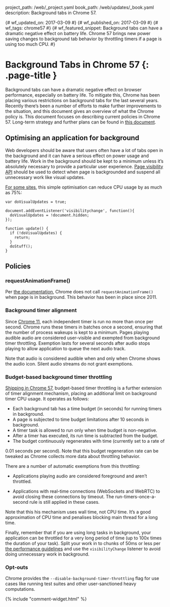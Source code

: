 project_path: /web/_project.yaml
book_path: /web/updates/_book.yaml
description: Background tabs in Chrome 57. 

{# wf_updated_on: 2017-03-09 #}
{# wf_published_on: 2017-03-09 #}
{# wf_tags: chrome57 #}
{# wf_featured_snippet: Background tabs can have a dramatic negative effect on battery life. Chrome 57 brings new power saving changes to background tab behavior by throttling timers if a page is using too much CPU. #}

# Background Tabs in Chrome 57 {: .page-title }

Background tabs can have a dramatic negative effect on browser performance,
especially on battery life. To mitigate this, Chrome has been placing
various restrictions on background tabs for the last several years.
Recently there’s been a number of efforts to make further improvements
to the situation, and this document gives an overview of what the Chrome policy is.
This document focuses on describing current policies in Chrome 57.
Long-term strategy and further plans can be found in
[this document](https://docs.google.com/document/d/18_sX-KGRaHcV3xe5Xk_l6NNwXoxm-23IOepgMx4OlE4/pub).

## Optimising an application for background

Web developers should be aware that users often have a lot of tabs open in the background
and it can have a serious effect on power usage and battery life. Work in the background
should be kept to a minimum unless it’s absolutely necessary to provide
a particular user experience.
[Page visibility API](https://developer.mozilla.org/en-US/docs/Web/Events/visibilitychange)
should be used
to detect when page is backgrounded and suspend all unnecessary work like visual updates.

[For some sites](https://twitter.com/cryptowat_ch/status/817502626896089090),
this simple optimisation can reduce CPU usage by as much as 75%: 

    var doVisualUpdates = true;
    
    document.addEventListener('visibilitychange', function(){
      doVisualUpdates = !document.hidden;
    });
    
    function update() {
      if (!doVisualUpdates) {
        return;
      }
      doStuff();
    }

## Policies

### requestAnimationFrame()

Per [the documentation](https://developer.mozilla.org/en-US/docs/Web/API/window/requestAnimationFrame),
Chrome does not call `requestAnimationFrame()` when page is in background.
This behavior has been in place since 2011.

### Background timer alignment

Since [Chrome 11](https://blog.chromium.org/2011/03/getting-smoother-animated-web-content.html),
each independent timer is run no more than once per second. Chrome runs these timers in batches
once a second, ensuring that the number of process wakeups is kept to a minimum.
Pages playing audible audio are considered user-visible and exempted from background timer
throttling. Exemption lasts for several seconds after audio stops playing to allow
application to queue the next audio track.

Note that audio is considered audible when and only when Chrome shows the audio icon.
Silent audio streams do not grant exemptions.

### Budget-based background timer throttling

[Shipping in Chrome 57](https://www.chromestatus.com/feature/6172836527865856),
budget-based timer throttling is a further extension of timer alignment mechanism,
placing an additional limit on background timer CPU usage. It operates as follows:

* Each background tab has a time budget (in seconds) for running timers in background.
* A page is subjected to time budget limitations after 10 seconds in background.
* A timer task is allowed to run only when time budget is non-negative.
* After a timer has executed, its run time is subtracted from the budget.
* The budget continuously regenerates with time (currently set to a rate of

0.01 seconds per second). Note that this budget regeneration rate can be tweaked as
Chrome collects more data about throttling behavior.

There are a number of automatic exemptions from this throttling:

* Applications playing audio are considered foreground and aren’t throttled. 

* Applications with real-time connections (WebSockets and WebRTC) to avoid closing
these connections by timeout. The run-timers-once-a-second rule is still applied in these cases.

Note that this his mechanism uses wall time, not CPU time.
It’s a good approximation of CPU time and penalises blocking main thread for a long time.

Finally, remember that if you are using long tasks in background, your application
can be throttled for a very long period of time (up to 100x times the duration of your task).
Split your work in to chunks of 50ms or less per
[the performance guidelines](/web/fundamentals/performance/rail)
and use the `visibilityChange` listener to avoid doing unnecessary work in background.

### Opt-outs

Chrome provides the `--disable-background-timer-throttling` flag for use cases like
running test suites and other user-sanctioned heavy computations.

{% include "comment-widget.html" %}
